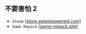 ## 不要害怕 2
* `Steam` [[store.steampowered.com]](https://store.steampowered.com/app/2631880/_2/)
* `Game Repack` [[game-repack.site]](https://game-repack.site/2024/10/28/dont-be-afraid-ii-dz/)